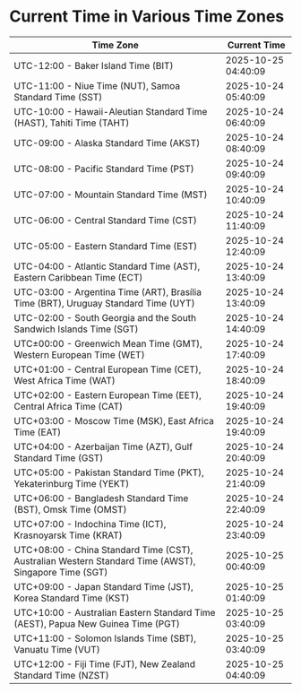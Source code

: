 # Current Time in Various Time Zones

| Time Zone | Current Time |
|-----------|--------------|
| UTC-12:00 - Baker Island Time (BIT) | 2025-10-25 04:40:09 |
| UTC-11:00 - Niue Time (NUT), Samoa Standard Time (SST) | 2025-10-24 05:40:09 |
| UTC-10:00 - Hawaii-Aleutian Standard Time (HAST), Tahiti Time (TAHT) | 2025-10-24 06:40:09 |
| UTC-09:00 - Alaska Standard Time (AKST) | 2025-10-24 08:40:09 |
| UTC-08:00 - Pacific Standard Time (PST) | 2025-10-24 09:40:09 |
| UTC-07:00 - Mountain Standard Time (MST) | 2025-10-24 10:40:09 |
| UTC-06:00 - Central Standard Time (CST) | 2025-10-24 11:40:09 |
| UTC-05:00 - Eastern Standard Time (EST) | 2025-10-24 12:40:09 |
| UTC-04:00 - Atlantic Standard Time (AST), Eastern Caribbean Time (ECT) | 2025-10-24 13:40:09 |
| UTC-03:00 - Argentina Time (ART), Brasília Time (BRT), Uruguay Standard Time (UYT) | 2025-10-24 13:40:09 |
| UTC-02:00 - South Georgia and the South Sandwich Islands Time (SGT) | 2025-10-24 14:40:09 |
| UTC±00:00 - Greenwich Mean Time (GMT), Western European Time (WET) | 2025-10-24 17:40:09 |
| UTC+01:00 - Central European Time (CET), West Africa Time (WAT) | 2025-10-24 18:40:09 |
| UTC+02:00 - Eastern European Time (EET), Central Africa Time (CAT) | 2025-10-24 19:40:09 |
| UTC+03:00 - Moscow Time (MSK), East Africa Time (EAT) | 2025-10-24 19:40:09 |
| UTC+04:00 - Azerbaijan Time (AZT), Gulf Standard Time (GST) | 2025-10-24 20:40:09 |
| UTC+05:00 - Pakistan Standard Time (PKT), Yekaterinburg Time (YEKT) | 2025-10-24 21:40:09 |
| UTC+06:00 - Bangladesh Standard Time (BST), Omsk Time (OMST) | 2025-10-24 22:40:09 |
| UTC+07:00 - Indochina Time (ICT), Krasnoyarsk Time (KRAT) | 2025-10-24 23:40:09 |
| UTC+08:00 - China Standard Time (CST), Australian Western Standard Time (AWST), Singapore Time (SGT) | 2025-10-25 00:40:09 |
| UTC+09:00 - Japan Standard Time (JST), Korea Standard Time (KST) | 2025-10-25 01:40:09 |
| UTC+10:00 - Australian Eastern Standard Time (AEST), Papua New Guinea Time (PGT) | 2025-10-25 03:40:09 |
| UTC+11:00 - Solomon Islands Time (SBT), Vanuatu Time (VUT) | 2025-10-25 03:40:09 |
| UTC+12:00 - Fiji Time (FJT), New Zealand Standard Time (NZST) | 2025-10-25 04:40:09 |

